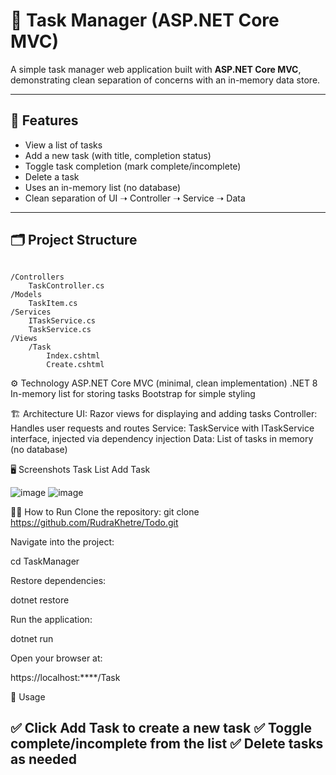 # 📝 Task Manager (ASP.NET Core MVC)

A simple task manager web application built with **ASP.NET Core MVC**, demonstrating clean separation of concerns with an in-memory data store.

---

## 🚀 Features

- View a list of tasks
- Add a new task (with title, completion status)
- Toggle task completion (mark complete/incomplete)
- Delete a task
- Uses an in-memory list (no database)
- Clean separation of UI ➝ Controller ➝ Service ➝ Data
---


## 🗂️ Project Structure
```plaintext

/Controllers
    TaskController.cs
/Models
    TaskItem.cs
/Services
    ITaskService.cs
    TaskService.cs
/Views
    /Task
        Index.cshtml
        Create.cshtml

```
        
⚙️ Technology
ASP.NET Core MVC (minimal, clean implementation)
.NET 8
In-memory list for storing tasks
Bootstrap for simple styling


🏗️ Architecture
UI: Razor views for displaying and adding tasks
Controller: Handles user requests and routes
Service: TaskService with ITaskService interface, injected via dependency injection
Data: List of tasks in memory (no database)


🖥️ Screenshots
Task List	Add Task

![image](https://github.com/user-attachments/assets/75842e39-7cd4-4e31-96cf-34e731603e44)
![image](https://github.com/user-attachments/assets/7247eb21-a843-45bb-90d1-33ce6766c23d)



🏃‍♂️ How to Run
Clone the repository:
git clone https://github.com/RudraKhetre/Todo.git


Navigate into the project:

cd TaskManager

Restore dependencies:

dotnet restore

Run the application:

dotnet run

Open your browser at:

https://localhost:****/Task

🔨 Usage

✅ Click Add Task to create a new task
✅ Toggle complete/incomplete from the list
✅ Delete tasks as needed
---

